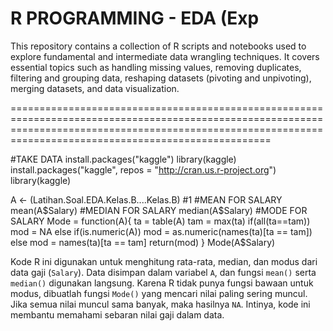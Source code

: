 #   R PROGRAMMING - EDA (Exp
This repository contains a collection of R scripts and notebooks used to explore fundamental and intermediate data wrangling techniques. It covers essential topics such as handling missing values, removing duplicates, filtering and grouping data, reshaping datasets (pivoting and unpivoting), merging datasets, and data visualization.

===============================================================================================================================================================================================================

#TAKE DATA
install.packages("kaggle")
library(kaggle)
install.packages("kaggle", repos = "http://cran.us.r-project.org")
library(kaggle)

A <- (Latihan.Soal.EDA.Kelas.B....Kelas.B)
#1
#MEAN FOR SALARY
mean(A$Salary)
#MEDIAN FOR SALARY
median(A$Salary)
#MODE FOR SALARY
Mode = function(A){
  ta = table(A)
  tam = max(ta)
  if(all(ta==tam))
    mod = NA
  else
    if(is.numeric(A))
      mod = as.numeric(names(ta)[ta == tam])
  else
    mod = names(ta)[ta == tam]
  return(mod)
}
Mode(A$Salary)

Kode R ini digunakan untuk menghitung rata-rata, median, dan modus dari data gaji (`Salary`). Data disimpan dalam variabel `A`, dan fungsi `mean()` serta `median()` digunakan langsung. Karena R tidak punya fungsi bawaan untuk modus, dibuatlah fungsi `Mode()` yang mencari nilai paling sering muncul. Jika semua nilai muncul sama banyak, maka hasilnya `NA`. Intinya, kode ini membantu memahami sebaran nilai gaji dalam data.

